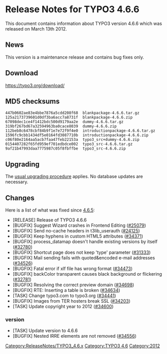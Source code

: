 Release Notes for TYPO3 4.6.6
=============================

This document contains information about TYPO3 version 4.6.6 which was
released on March 13th 2012.

News
----

This version is a maintenance release and contains bug fixes only.

Download
--------

<https://typo3.org/download/>

MD5 checksums
-------------

    447b0602ae83e4bbe7876a5cdd208f68  blankpackage-4.6.6.tar.gz
    125a2173739601d0df3ba6acc7a8731f  blankpackage-4.6.6.zip
    67098dec1ce4f1412bdc500d9179aa2e  dummy-4.6.6.tar.gz
    319bf267bd67a32594963ba0cace8039  dummy-4.6.6.zip
    112beb8c6478cbf84b9f1e7e72f9f4e0  introductionpackage-4.6.6.tar.gz
    1596fc9cbb1434df5e0164fd3087710b  introductionpackage-4.6.6.zip
    c06f80e2164aa5acb7faa47feb22153a  typo3_src+dummy-4.6.6.zip
    0154407282f65fd959ef701edbdce002  typo3_src-4.6.6.tar.gz
    9af21b47993daa7775987c05f8fbffbe  typo3_src-4.6.6.zip

Upgrading
---------

The [usual upgrading
procedure](https://docs.typo3.org/typo3cms/InstallationGuide/) applies.
No database updates are necessary.

Changes
-------

Here is a list of what was fixed since [4.6.5](TYPO3_4.6.5 "wikilink"):

-   \[RELEASE\] Release of TYPO3 4.6.6
-   \[BUGFIX\] Suggest Wizard crashes in Frontend Editing
    ([\#25079](https://forge.typo3.org/issues/25079))
-   \[BUGFIX\] Send no-cache headers in t3lib\_userauth
    ([\#24125](https://forge.typo3.org/issues/24125))
-   \[BUGFIX\] Keep hyphens in custom HTML5 attributes
    ([\#34371](https://forge.typo3.org/issues/34371))
-   \[BUGFIX\] process\_datamap doesn't handle existing versions by
    itself ([\#32780](https://forge.typo3.org/issues/32780))
-   \[BUGFIX\] Shortcut page does not keep 'type' parameter
    ([\#31333](https://forge.typo3.org/issues/31333))
-   \[BUGFIX\] Mail sending fails with quoted&encoded e-mail addresses
    ([\#34526](https://forge.typo3.org/issues/34526))
-   \[BUGFIX\] Fatal error if xlf file has wrong format
    ([\#34473](https://forge.typo3.org/issues/34473))
-   \[BUGFIX\] backColor transparent causes black background or
    flickering ([\#32781](https://forge.typo3.org/issues/32781))
-   \[BUGFIX\] Resolving the correct preview domain
    ([\#34698](https://forge.typo3.org/issues/34698))
-   \[BUGFIX\] RTE: Inserting a table is broken
    ([\#34634](https://forge.typo3.org/issues/34634))
-   \[TASK\] Change typo3.com to typo3.org
    ([\#34441](https://forge.typo3.org/issues/34441))
-   \[BUGFIX\] Images from TER hosters break SSL
    ([\#34203](https://forge.typo3.org/issues/34203))
-   \[TASK\] Update copyright year to 2012
    ([\#34600](https://forge.typo3.org/issues/34600))

### version

-   \[TASK\] Update version to 4.6.6
-   \[BUGFIX\] Nested IRRE elements are not removed
    ([\#34556](https://forge.typo3.org/issues/34556))

<Category:ReleaseNotes/TYPO3_4.6.x> [Category:TYPO3
4.6](Category:TYPO3_4.6 "wikilink") <Category:2012>
